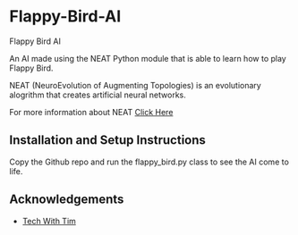 # Flappy-Bird-AI

Flappy Bird AI

An AI made using the NEAT Python module that is able to learn how to play Flappy Bird.

NEAT (NeuroEvolution of Augmenting Topologies) is an evolutionary alogrithm that creates artificial neural networks.

For more information about NEAT [Click Here](https://neat-python.readthedocs.io/en/latest/neat_overview.html)

## Installation and Setup Instructions  

Copy the Github repo and run the flappy_bird.py class to see the AI come to life.

## Acknowledgements

- [Tech With Tim](https://github.com/techwithtim/NEAT-Flappy-Bird)
